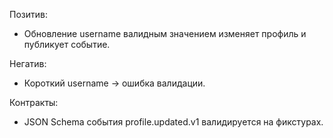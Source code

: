 Позитив:
- Обновление username валидным значением изменяет профиль и публикует событие.

Негатив:
- Короткий username → ошибка валидации.

Контракты:
- JSON Schema события profile.updated.v1 валидируется на фикстурах.

